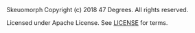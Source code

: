 Skeuomorph
Copyright (c) 2018 47 Degrees.  All rights reserved.

Licensed under Apache License. See [LICENSE](LICENSE) for terms.